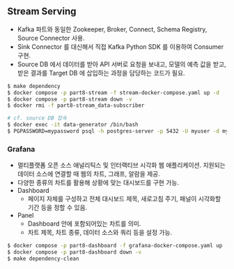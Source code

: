 ## Stream Serving
- Kafka 파트와 동일한 Zookeeper, Broker, Connect, Schema Registry, Source Connector 사용.
- Sink Connector 를 대신해서 직접 Kafka Python SDK 를 이용하여 Consumer 구현.
- Source DB 에서 데이터를 받아 API 서버로 요청을 보내고, 모델의 예측 값을 받고, 받은 결과를 Target DB 에 삽입하는 과정을 담당하는 코드가 필요.

```bash
$ make dependency
$ docker compose -p part8-stream -f stream-docker-compose.yaml up -d
$ docker compose -p part8-stream down -v
$ docker rmi -f part8-stream_data-subscriber
```

```bash 
# cf. source DB 접속
$ docker exec -it data-generator /bin/bash
$ PGPASSWORD=mypassword psql -h postgres-server -p 5432 -U myuser -d mydatabase

```

### Grafana
- 멀티플랫폼 오픈 소스 애널리틱스 및 인터랙티브 시각화 웹 애플리케이션. 지원되는 데이터 소스에 연결할 때 웹의 차트, 그래프, 알람을 제공.
- 다양한 종류의 차트를 활용해 상황에 맞는 대시보드를 구현 가능.
- Dashboard
    - 페이지 자체를 구성하고 전체 대시보드 제목, 새로고침 주기, 패널이 시각화할 기간 등을 정할 수 있음.
- Panel
    - Dashboard 안에 포함되어있는 차트를 의미.
    - 차트 제목, 차트 종류, 데이터 소스와 쿼리 등을 설정 가능.

```bash
$ docker compose -p part8-dashboard -f grafana-docker-compose.yaml up -d
$ docker compose -p part8-dashboard down -v
$ make dependency-clean
```